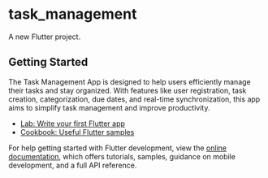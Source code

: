 # task_management

A new Flutter project.

## Getting Started

The Task Management App is designed to help users efficiently manage their tasks and stay organized.
With features like user registration, task creation, categorization, due dates, 
and real-time synchronization, this app aims to simplify task management and improve productivity.

- [Lab: Write your first Flutter app](https://docs.flutter.dev/get-started/codelab)
- [Cookbook: Useful Flutter samples](https://docs.flutter.dev/cookbook)

For help getting started with Flutter development, view the
[online documentation](https://docs.flutter.dev/), which offers tutorials,
samples, guidance on mobile development, and a full API reference.

